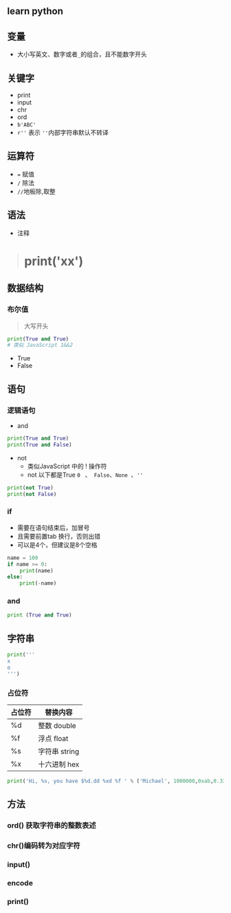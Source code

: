 ## learn python

## 变量
- 大小写英文、数字或者`_`的组合，且不能数字开头
## 关键字
- print
- input
- chr
- ord
- `b'ABC'`
- `r''` 表示 `''`内部字符串默认不转译
## 运算符
- `=` 赋值
- `/` 除法
- `//`地板除,取整
## 语法
- 注释 
> # print('xx')

## 数据结构
###
### 布尔值
> 大写开头
```python
print(True and True)
# 类似 JavaScript 1&&2

```
- True
- False 
## 语句
### 逻辑语句
- and
```python
print(True and True)
print(True and False)
```
- not
	- 类似JavaScript 中的 ! 操作符
	- not 以下都是True `0 ` 、` False`、`None `、`''`
```python
print(not True)
print(not False)
```
### if
- 需要在语句结束后，加冒号
- 且需要前置tab 换行，否则出错
- 可以是4个，但建议是8个空格
```python
name = 100
if name >= 0:
    print(name)
else:
    print(-name)

```

### and
```python
print (True and True)
```
## 字符串
```python
print('''
x
o
''')

```
### 占位符

|占位符|替换内容|
|----|---|
|%d|整数 double|
|%f|浮点 float|
|%s|字符串 string|
|%x|十六进制 hex|

```python
print('Hi, %s, you have $%d.dd %xd %f ' % ('Michael', 1000000,0xab,0.33))
```
## 方法 
### ord() 获取字符串的整数表述
### chr()编码转为对应字符
### input()
### encode
### print()